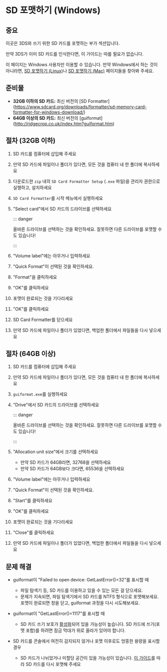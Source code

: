 # SD 포맷하기 (Windows)

## 중요

이곳은 3DS와 쓰기 위한 SD 카드를 포맷하는 부가 섹션입니다.

만약 3DS가 이미 SD 카드를 인식한다면, 이 가이드는 따를 필요가 없습니다.

이 페이지는 Windows 사용자만 이용할 수 있습니다. 만약 Windows에서 하는 것이 아니라면, [SD 포맷하기 (Linux)](formatting-sd-\(linux\))나 [SD 포맷하기 (Mac)](formatting-sd-\(mac\)) 페이지들을 찾아봐 주세요.

## 준비물

- **32GB 이하의 SD 카드:** 최신 버전의 [SD Formatter] (https://www.sdcard.org/downloads/formatter/sd-memory-card-formatter-for-windows-download/)
- **64GB 이상의 SD 카드:** 최신 버전의 [guiformat] (http://ridgecrop.co.uk/index.htm?guiformat.htm)

## 절차 (32GB 이하)

1. SD 카드를 컴퓨터에 삽입해 주세요

2. 만약 SD 카드에 파일이나 폴더가 있다면, 모든 것을 컴퓨터 내 한 폴더에 복사하세요

3. 다운로드한 `zip` 내의 `SD Card Formatter Setup` (`.exe` 파일)을 관리자 권한으로 실행하고, 설치하세요

4. `SD Card Formatter`를 시작 메뉴에서 실행하세요

5. "Select card"에서 SD 카드의 드라이브를 선택하세요

   ::: danger

   올바른 드라이브를 선택하는 것을 확인하세요. 잘못하면 다른 드라이브를 포맷할 수도 있습니다!

   :::

6. "Volume label"에는 아무거나 입력하세요

7. "Quick Format"이 선택된 것을 확인하세요.

8. "Format"을 클릭하세요

9. "OK"를 클릭하세요

10. 포맷이 완료되는 것을 기다리세요

11. "OK"를 클릭하세요

12. SD Card Formatter를 닫으세요

13. 만약 SD 카드에 파일이나 폴더가 있었다면, 백업한 폴더에서 파일들을 다시 넣으세요

## 절차 (64GB 이상)

1. SD 카드를 컴퓨터에 삽입해 주세요

2. 만약 SD 카드에 파일이나 폴더가 있다면, 모든 것을 컴퓨터 내 한 폴더에 복사하세요

3. `guiformat.exe`를 실행하세요

4. "Drive"에서 SD 카드의 드라이브를 선택하세요

   ::: danger

   올바른 드라이브를 선택하는 것을 확인하세요. 잘못하면 다른 드라이브를 포맷할 수도 있습니다!

   :::

5. "Allocation unit size"에서 크기를 선택하세요
   - 만약 SD 카드가 64GB라면, 32768을 선택하세요
   - 만약 SD 카드가 64GB보다 크다면, 65536을 선택하세요

6. "Volume label"에는 아무거나 입력하세요

7. "Quick Format"이 선택된 것을 확인하세요.

8. "Start"를 클릭하세요

9. "OK"를 클릭하세요

10. 포맷이 완료되는 것을 기다리세요

11. "Close"를 클릭하세요

12. 만약 SD 카드에 파일이나 폴더가 있었다면, 백업한 폴더에서 파일들을 다시 넣으세요

## 문제 해결

- guiformat이 "Failed to open device: GetLastError()=32"를 표시할 때
  - 파일 탐색기 등, SD 카드를 이용하고 있을 수 있는 모든 걸 닫으세요.
  - 문제가 지속되면, 파일 탐색기에서 SD 카드를 NTFS 형식으로 포맷해보세요. 포맷이 완료되면 창을 닫고, guiformat 과정을 다시 시도해보세요.

- guiformat이 "GetLastError()=1117"를 표시할 때
  - SD 카드 쓰기 보호가 [활성화](/images/sdlock.png)되어 있을 가능성이 높습니다. SD 카드에 쓰기(포맷 포함)를 하려면 잠금 막대가 위로 올라가 있어야 합니다.

- SD 카드를 콘솔에서 여전히 감지되지 않거나 포맷 이후로도 엉뚱한 용량을 표시할 경우
  - SD 카드가 나뉘었거나 미할당 공간이 있을 가능성이 있습니다. [이 가이드](https://wiki.hacks.guide/wiki/SD_Clean/Windows)를 따라 SD 카드를 다시 포맷해 주세요
